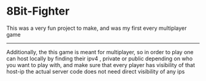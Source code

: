 ﻿# 8Bit-Fighter

This was a very fun project to make, and was my first every multiplayer game

---

Additionally, the this game is meant for multiplayer, so in order to play
one can host locally by finding their ipv4 , private or public depending on
who you want to play with, and make sure that every player has visibility of that host-ip
the actual server code does not need direct visibility of any ips
